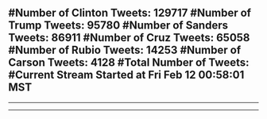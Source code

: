 #Number of Clinton Tweets: 129717
#Number of Trump Tweets: 95780
#Number of Sanders Tweets: 86911
#Number of Cruz Tweets: 65058
#Number of Rubio Tweets: 14253
#Number of Carson Tweets: 4128
#Total Number of Tweets:  
#Current Stream Started at Fri Feb 12 00:58:01 MST
---
---
---
